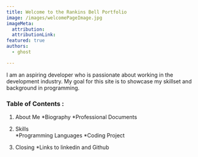 ```yaml
---
title: Welcome to the Rankins Bell Portfolio
image: /images/welcomePageImage.jpg
imageMeta:
  attribution:
  attributionLink:
featured: true
authors:
  - ghost

---
```

I am an aspiring developer who is passionate about working
in the development industry. My goal for this site is
to showcase my skillset and background in programming.

### Table of Contents :

1. About Me
 *Biography
 *Professional Documents

2. Skills  
  *Programming Languages
  *Coding Project

3. Closing
  *Links to linkedin and Github

